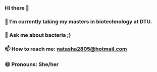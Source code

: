 ### Hi there 👋
### 🌱 I’m currently taking my masters in biotechnology at DTU. 
### 💬 Ask me about bacteria ;)
### 📫 How to reach me: natasha2805@hotmail.com
### 😄 Pronouns: She/her

<!--
**NatashavidStein/NatashavidStein** is a ✨ _special_ ✨ repository because its `README.md` (this file) appears on your GitHub profile.
